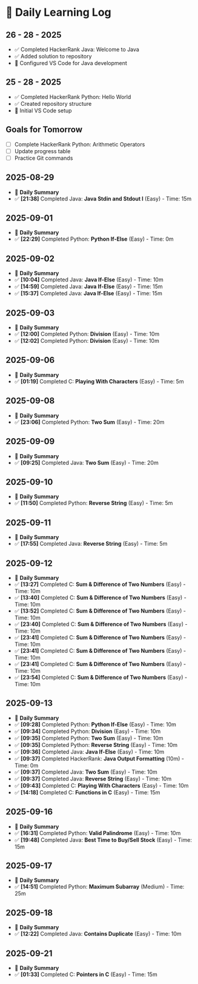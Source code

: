 # 📝 Daily Learning Log

## 26 - 28 - 2025
- ✅ Completed HackerRank Java: Welcome to Java
- ✅ Added solution to repository
- 🔧 Configured VS Code for Java development

## 25 - 28 - 2025
- ✅ Completed HackerRank Python: Hello World
- ✅ Created repository structure
- 🔧 Initial VS Code setup

## Goals for Tomorrow
- [ ] Complete HackerRank Python: Arithmetic Operators
- [ ] Update progress table
- [ ] Practice Git commands

## 2025-08-29
- 📅 **Daily Summary**
- ✅ **[21:38]** Completed Java: **Java Stdin and Stdout I** (Easy) - Time: 15m

## 2025-09-01
- 📅 **Daily Summary**
- ✅ **[22:29]** Completed Python: **Python If-Else** (Easy) - Time: 0m

## 2025-09-02
- 📅 **Daily Summary**
- ✅ **[10:04]** Completed Java: **Java If-Else** (Easy) - Time: 10m
- ✅ **[14:59]** Completed Java: **Java If-Else** (Easy) - Time: 15m
- ✅ **[15:37]** Completed Java: **Java If-Else** (Easy) - Time: 15m

## 2025-09-03
- 📅 **Daily Summary**
- ✅ **[12:00]** Completed Python: **Division** (Easy) - Time: 10m
- ✅ **[12:02]** Completed Python: **Division** (Easy) - Time: 10m

## 2025-09-06
- 📅 **Daily Summary**
- ✅ **[01:19]** Completed C: **Playing With Characters** (Easy) - Time: 5m

## 2025-09-08
- 📅 **Daily Summary**
- ✅ **[23:06]** Completed Python: **Two Sum** (Easy) - Time: 20m

## 2025-09-09
- 📅 **Daily Summary**
- ✅ **[09:25]** Completed Java: **Two Sum** (Easy) - Time: 20m

## 2025-09-10
- 📅 **Daily Summary**
- ✅ **[11:50]** Completed Python: **Reverse String** (Easy) - Time: 5m

## 2025-09-11
- 📅 **Daily Summary**
- ✅ **[17:55]** Completed Java: **Reverse String** (Easy) - Time: 5m

## 2025-09-12
- 📅 **Daily Summary**
- ✅ **[13:27]** Completed C: **Sum & Difference of Two Numbers** (Easy) - Time: 10m
- ✅ **[13:40]** Completed C: **Sum & Difference of Two Numbers** (Easy) - Time: 10m
- ✅ **[13:52]** Completed C: **Sum & Difference of Two Numbers** (Easy) - Time: 10m
- ✅ **[23:40]** Completed C: **Sum & Difference of Two Numbers** (Easy) - Time: 10m
- ✅ **[23:41]** Completed C: **Sum & Difference of Two Numbers** (Easy) - Time: 10m
- ✅ **[23:41]** Completed C: **Sum & Difference of Two Numbers** (Easy) - Time: 10m
- ✅ **[23:41]** Completed C: **Sum & Difference of Two Numbers** (Easy) - Time: 10m
- ✅ **[23:54]** Completed C: **Sum & Difference of Two Numbers** (Easy) - Time: 10m

## 2025-09-13
- 📅 **Daily Summary**
- ✅ **[09:28]** Completed Python: **Python If-Else** (Easy) - Time: 10m
- ✅ **[09:34]** Completed Python: **Division** (Easy) - Time: 10m
- ✅ **[09:35]** Completed Python: **Two Sum** (Easy) - Time: 10m
- ✅ **[09:35]** Completed Python: **Reverse String** (Easy) - Time: 10m
- ✅ **[09:36]** Completed Java: **Java If-Else** (Easy) - Time: 10m
- ✅ **[09:37]** Completed HackerRank: **Java Output Formatting** (10m) - Time: 0m
- ✅ **[09:37]** Completed Java: **Two Sum** (Easy) - Time: 10m
- ✅ **[09:37]** Completed Java: **Reverse String** (Easy) - Time: 10m
- ✅ **[09:43]** Completed C: **Playing With Characters** (Easy) - Time: 10m
- ✅ **[14:18]** Completed C: **Functions in C** (Easy) - Time: 15m

## 2025-09-16
- 📅 **Daily Summary**
- ✅ **[16:31]** Completed Python: **Valid Palindrome** (Easy) - Time: 10m
- ✅ **[19:48]** Completed Java: **Best Time to Buy/Sell Stock** (Easy) - Time: 15m

## 2025-09-17
- 📅 **Daily Summary**
- ✅ **[14:51]** Completed Python: **Maximum Subarray** (Medium) - Time: 25m

## 2025-09-18
- 📅 **Daily Summary**
- ✅ **[12:22]** Completed Java: **Contains Duplicate** (Easy) - Time: 10m

## 2025-09-21
- 📅 **Daily Summary**
- ✅ **[01:33]** Completed C: **Pointers in C** (Easy) - Time: 15m
